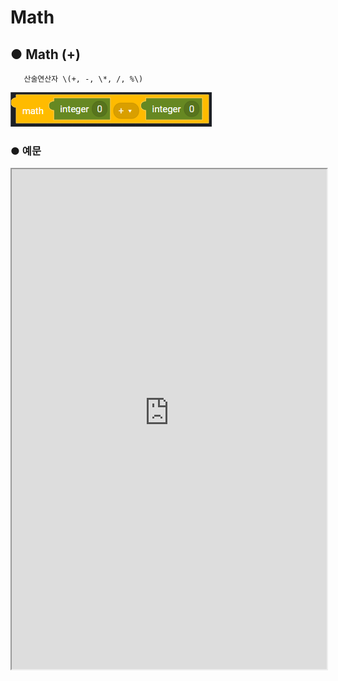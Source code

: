 # Math

## ● Math \(+\)

       산술연산자 \(+, -, \*, /, %\)

![](../../img/assets/image%20%28104%29.png)

### ● 예문

<iframe
    src="https://d1sxhpvag16wqc.cloudfront.net/v3.1.0/util/math_1"
    width="100%"
    height="800px"
    allow=""
    sandbox="allow-scripts allow-same-origin" />
<div class="display-pdf">
    <p><img src="../../img/assets/image%20%28364%29.png" alt="" /></p>
    <p><img src="../../img/assets/image%20%28339%29.png" alt="" /></p>
    <p><img src="../../img/assets/image%20%28327%29.png" alt="" /></p>
</div>
### ● 결과

```text
{
  "result": {
    "+": 20,
    "-": 6,
    "*": 20,
    "/": 3.3333333333333335,
    "%": 2
  }
}
```

## ● Math \(++\)

       증감연산자 \(++, --\)

![](../../img/assets/image%20%28115%29.png)

### ● 예문

<iframe
    src="https://d1sxhpvag16wqc.cloudfront.net/v3.1.0/util/math_2"
    width="100%"
    height="800px"
    allow=""
    sandbox="allow-scripts allow-same-origin" />
<div class="display-pdf">
    <p><img src="../../img/assets/image%20%28340%29.png" alt="" /></p>
    <p><img src="../../img/assets/image%20%28330%29.png" alt="" /></p>
</div>

### ● 결과

```text
{
  "result": {
    "math++": 4
  }
}
```
